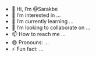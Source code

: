 - 👋 Hi, I’m @Sarakbe
- 👀 I’m interested in ...
- 🌱 I’m currently learning ...
- 💞️ I’m looking to collaborate on ...
- 📫 How to reach me ...
- 😄 Pronouns: ...
- ⚡ Fun fact: ...

<!---
Sarakbe/Sarakbe is a ✨ special ✨ repository because its `README.md` (this file) appears on your GitHub profile.
You can click the Preview link to take a look at your changes.
--->
